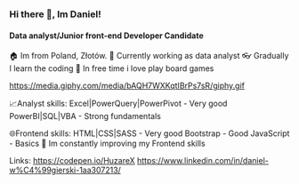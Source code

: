 ### Hi there 👋, Im Daniel!
#### Data analyst/Junior front-end Developer Candidate
🏠 Im from Poland, Złotów.
💼 Currently working as data analyst
👓 Gradually I learn the coding
🎲 In free time i love play board games

https://media.giphy.com/media/bAQH7WXKqtIBrPs7sR/giphy.gif

📈Analyst skills:
Excel|PowerQuery|PowerPivot - Very good
PowerBI|SQL|VBA - Strong fundamentals

🌐Frontend skills:
HTML|CSS|SASS - Very good
Bootstrap - Good
JavaScript - Basics
🌱 Im constantly improving my Frontend skills


Links:
https://codepen.io/HuzareX
https://www.linkedin.com/in/daniel-w%C4%99gierski-1aa307213/

